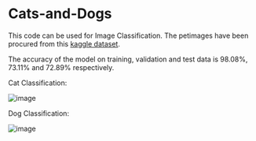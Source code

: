 # Cats-and-Dogs

This code can be used for Image Classification. The petimages have been procured from this [kaggle dataset](https://www.kaggle.com/datasets/karakaggle/kaggle-cat-vs-dog-dataset/data).

The accuracy of the model on training, validation and test data is 98.08%, 73.11% and 72.89% respectively.


Cat Classification:

![image](https://github.com/maddie-maddela/Cats-and-Dogs/assets/141537679/01fb22a4-520e-4da6-863e-5890660a0ca8)


Dog Classification:

![image](https://github.com/maddie-maddela/Cats-and-Dogs/assets/141537679/dd40632f-419b-49bb-9f72-bdc7a48d2317)
